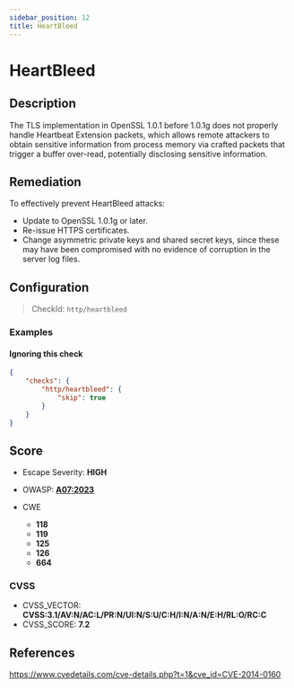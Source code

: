 ```yaml
---
sidebar_position: 12
title: HeartBleed
---
```


# HeartBleed

## Description

The TLS implementation in OpenSSL 1.0.1 before 1.0.1g does not properly handle Heartbeat Extension packets, which allows remote attackers to obtain sensitive information from process memory via crafted packets that trigger a buffer over-read, potentially disclosing sensitive information.

## Remediation

To effectively prevent HeartBleed attacks:
- Update to OpenSSL 1.0.1g or later.
- Re-issue HTTPS certificates.
- Change asymmetric private keys and shared secret keys, since these may have been compromised with no evidence of corruption in the server log files.


## Configuration

> CheckId: `http/heartbleed`


### Examples


#### Ignoring this check

```json
{
    "checks": {
        "http/heartbleed": {
            "skip": true
        }
    }
}
```




## Score

- Escape Severity: **<span className="high-severity">HIGH</span>**
- OWASP: **[A07:2023](https://github.com/OWASP/API-Security/blob/master/2023/en/src/0xa7-security-misconfiguration.md)**

- CWE
  - **118**
  - **119**
  - **125**
  - **126**
  - **664**




### CVSS

- CVSS_VECTOR: **CVSS:3.1/AV:N/AC:L/PR:N/UI:N/S:U/C:H/I:N/A:N/E:H/RL:O/RC:C**
- CVSS_SCORE: **7.2**

## References

https://www.cvedetails.com/cve-details.php?t=1&cve_id=CVE-2014-0160
